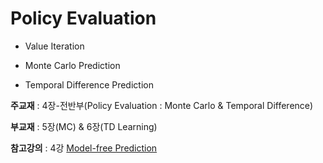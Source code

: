 # Policy Evaluation

+ Value Iteration

+ Monte Carlo Prediction

+ Temporal Difference Prediction

**주교재** : 4장-전반부(Policy Evaluation : Monte Carlo & Temporal Difference)

**부교재** : 5장(MC) & 6장(TD Learning)

**참고강의** : 4강 [Model-free Prediction](https://www.youtube.com/watch?v=PnHCvfgC_ZA&t=4749s)
